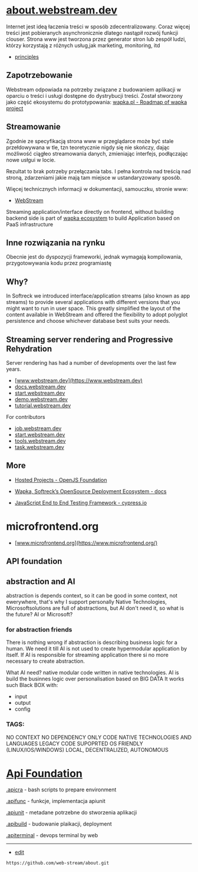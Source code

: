 # [about.webstream.dev](https://about.webstream.dev)


Internet jest ideą łaczenia treści w sposób zdecentralizowany.
Coraz więcej treści jest pobieranych asynchronicznie dlatego nastąpił rozwój funkcji clouser.
Strona www jest tworzona przez generator stron lub zespół ludzi, którzy korzystają z różnych usług,jak marketing, monitoring, itd
+ [principles](https://principles.webstream.dev/)


## Zapotrzebowanie

Webstream odpowiada na potrzeby związane z budowaniem aplikacji w oparciu o treści i usługi dostępne do dystrybucji treści.
Został stworzony jako część ekosystemu do prototypowania: 
[wapka.pl - Roadmap of wapka project](https://roadmap.wapka.pl/)

## Streamowanie

Zgodnie ze specyfikacją strona www w przeglądarce może być stale przełdowywana w tle, tzn teoretycznie nigdy się nie skończy, dając możliwość ciągłeo streamowania danych, zmieniając interfejs, podłączając nowe usłgui w locie.

Rezultat to brak potrzeby przełączania tabs.
I pełna kontrola nad treścią nad stroną, zdarzeniami jakie mają tam miejsce w ustandaryzowany sposób.

Więcej technicznych informacji w dokumentacji, samouczku, stronie www:
+ [WebStream](https://www.webstream.dev/)

Streaming application/interface directly on frontend, without building backend side
is part of [wapka ecosystem](https://docs.wapka.pl/) to build Application based on PaaS infrastructure


## Inne rozwiązania na rynku

Obecnie jest do dyspozycji frameworki, jednak wymagają kompilowania, przygotowywania kodu przez programiastę

## Why?

In Softreck we introduced interface/application streams (also known as app streams) to provide several applications with different versions that you might want to run in user space. This greatly simplified the layout of the content available in WebStream and offered the flexibility to adopt polyglot persistence and choose whichever database best suits your needs. 


## Streaming server rendering and Progressive Rehydration

Server rendering has had a number of developments over the last few years.

+ [www.webstream.dev](https://www.webstream.dev)
+ [docs.webstream.dev](https://docs.webstream.dev)
+ [start.webstream.dev](https://start.webstream.dev/#/)
+ [demo.webstream.dev](https://demo.webstream.dev)
+ [tutorial.webstream.dev](https://tutorial.webstream.dev)

For contributors

+ [job.webstream.dev](https://job.webstream.dev/#/)
+ [start.webstream.dev](https://start.webstream.dev/#/)
+ [tools.webstream.dev](https://tools.webstream.dev/#/)
+ [task.webstream.dev](https://task.webstream.dev)

## More

+ [Hosted Projects - OpenJS Foundation](https://openjsf.org/projects/)

+ [Wapka, Softreck’s OpenSource Deployment Ecosystem - docs](https://docs.wapka.pl/)

+ [JavaScript End to End Testing Framework - cypress.io](https://www.cypress.io/)

# microfrontend.org
+ [www.microfrontend.org](https://www.microfrontend.org/)

## API foundation

## abstraction and AI

abstraction is depends context, so it can be good in some context, not ewerywhere, that's why I support personally Native Technologies, Microsoftsolutions are full of abstractions, but AI don't need it, so what is the future? AI or Microsoft?

### for abstraction friends

There is nothing wrong if abstraction is describing business logic for a human.
We need it till AI is not used to create hypermodular application by itself.
If AI is responsible for streaming application there si no more necessary to create abstraction.

What AI need?
native modular code written in native technologies.
AI is build the businnes logic over personalisation based on BIG DATA
It works such Black BOX with:
+ input
+ output
+ config

### TAGS:

NO CONTEXT
NO DEPENDENCY
ONLY CODE
NATIVE TECHNOLOGIES AND LANGUAGES
LEGACY CODE SUPOPRTED
OS FRIENDLY (LINUX/IOS/WINDOWS)
LOCAL, DECENTRALIZED, AUTONOMOUS

# [Api Foundation](https://www.apifoundation.com)


[.apicra](https://www.apicra.com) - bash scripts to prepare environment


[.apifunc](https://www.apifunc.com) - funkcje, implementacja apiunit


[.apiunit](https://www.apiunit.com) - metadane potrzebne do stworzenia aplikacji


[.apibuild](https://www.apibuild.com) - budowanie plaikacji, deployment


[.apiterminal](https://www.apiterminal.com) - devops terminal by web

---
+ [edit](https://github.com/web-stream/about/edit/main/README.md)
```
https://github.com/web-stream/about.git
```
